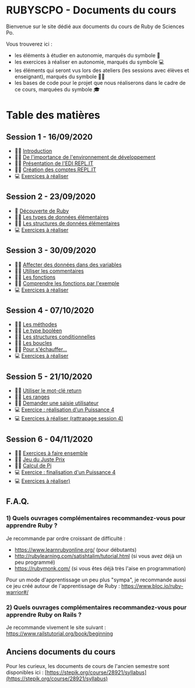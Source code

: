 # RUBYSCPO - Documents du cours

Bienvenue sur le site dédié aux documents du cours de Ruby de Sciences Po.

Vous trouverez ici :
- les éléments à étudier en autonomie, marqués du symbole 📖
- les exercices à réaliser en autonomie, marqués du symbole 💻
- les éléments qui seront vus lors des ateliers (les sessions avec élèves et enseignant), marqués du symbole 👨‍🏫
- les bases de code pour le projet que nous réaliserons dans le cadre de ce cours, marquées du symbole 🎓

# Table des matières

## Session 1 - 16/09/2020

- 👨‍🏫 [Introduction](./session01/introduction.md)
- 👨‍🏫 [De l'importance de l'environnement de développement](./session01/environnement_de_developpement.md)
- 👨‍🏫 [Présentation de l'EDI REPL.IT](./session01/presentation_repl_it.md)
- 👨‍🏫 [Création des comptes REPL.IT](./session01/creation_des_comptes_repl_it.md)
- 💻 [Exercices à réaliser](./session01/exercices.md)

## Session 2 - 23/09/2020

- 📖 [Découverte de Ruby](./session02/decouverte_de_ruby.md)
- 👨‍🏫 [Les types de données élémentaires](./session02/types_donnees_elementaires.md)
- 👨‍🏫 [Les structures de données élémentaires](./session02/structures_donnees_elementaires.md)
- 💻 [Exercices à réaliser](./session02/exercices.md)

## Session 3 - 30/09/2020

- 👨‍🏫 [Affecter des données dans des variables](./session03/affecter_donnees_dans_variables.md)
- 👨‍🏫 [Utiliser les commentaires](./session03/utiliser_les_commentaires.md)
- 👨‍🏫 [Les fonctions](./session03/les_fonctions.md)
- 👨‍🏫 [Comprendre les fonctions par l'exemple](./session03/comprendre_les_fonctions_par_exemple.md)
- 💻 [Exercices à réaliser](./session03/exercices.md)

## Session 4 - 07/10/2020

- 👨‍🏫 [Les méthodes](./session04/les_methodes.md)
- 👨‍🏫 [Le type booléen](./session04/type_booleen.md)
- 👨‍🏫 [Les structures conditionnelles](./session04/structures_conditionnelles.md)
- 👨‍🏫 [Les boucles](./session04/les_boucles.md)
- 👨‍🏫 [Pour s'échauffer...](./session04/echauffement.md)
- 💻 [Exercices à réaliser](./session04/exercices.md)

## Session 5 - 21/10/2020

- 👨‍🏫 [Utiliser le mot-clé return](./session05/return.md)
- 👨‍🏫 [Les ranges](./session05/ranges.md)
- 👨‍🏫 [Demander une saisie utilisateur](./session05/saisie_utilisateur.md)
- 💻 [Exercice : réalisation d'un Puissance 4](./session05/puissance_4.md)
- 💻 [Exercices à réaliser (rattrapage session 4)](./session05/exercices.md)

## Session 6 - 04/11/2020
- 👨‍🏫 [Exercices à faire ensemble](./session06/exercices_ensemble.md)
- 👨‍🏫 [Jeu du Juste Prix](./session06/juste_prix.md)
- 👨‍🏫 [Calcul de Pi](./session06/calculer_pi.md)
- 💻 [Exercice : finalisation d'un Puissance 4](./session06/fin_puissance_4.md)
- 💻 [Exercices à réaliser)](./session06/exercices.md)

## F.A.Q.

### 1) Quels ouvrages complémentaires recommandez-vous pour apprendre Ruby ?

Je recommande par ordre croissant de difficulté :
- https://www.learnrubyonline.org/ (pour débutants)
- http://rubylearning.com/satishtalim/tutorial.html (si vous avez déjà un peu programmé)
- https://rubymonk.com/ (si vous êtes déjà très l'aise en programmation)

Pour un mode d'apprentissage un peu plus "sympa", je recommande aussi ce jeu créé autour de l'apprentissage de Ruby : https://www.bloc.io/ruby-warrior#/

### 2) Quels ouvrages complémentaires recommandez-vous pour apprendre Ruby on Rails ?

Je recommande vivement le site suivant : https://www.railstutorial.org/book/beginning

## Anciens documents du cours

Pour les curieux, les documents de cours de l'ancien semestre sont disponibles ici : [https://stepik.org/course/28921/syllabus](https://stepik.org/course/28921/syllabus)